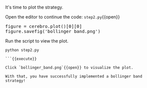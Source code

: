 It's time to plot the strategy.

Open the editor to continue the code: `step2.py`{{open}}

<pre class="file" data-filename="step2.py" data-target="append">
figure = cerebro.plot()[0][0]
figure.savefig('bollinger_band.png')
</pre>

Run the script to view the plot.

```
python step2.py

```{{execute}}

Click `bollinger_band.png`{{open}} to visualize the plot.

With that, you have successfully implemented a bollinger band strategy!